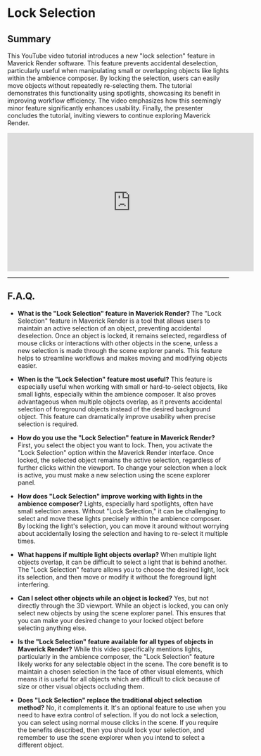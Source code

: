 # Lock Selection

## Summary

This YouTube video tutorial introduces a new "lock selection" feature in Maverick Render software. This feature prevents accidental deselection, particularly useful when manipulating small or overlapping objects like lights within the ambience composer. By locking the selection, users can easily move objects without repeatedly re-selecting them. The tutorial demonstrates this functionality using spotlights, showcasing its benefit in improving workflow efficiency. The video emphasizes how this seemingly minor feature significantly enhances usability. Finally, the presenter concludes the tutorial, inviting viewers to continue exploring Maverick Render.

<iframe width="560" height="315" src="https://www.youtube.com/embed/YMUjZTdptRg?si=dXXDpNTPKSpJrCZp" title="YouTube video player" frameborder="0" allow="accelerometer; autoplay; clipboard-write; encrypted-media; gyroscope; picture-in-picture; web-share" referrerpolicy="strict-origin-when-cross-origin" allowfullscreen></iframe>

---

## F.A.Q.

- **What is the "Lock Selection" feature in Maverick Render?**
The "Lock Selection" feature in Maverick Render is a tool that allows users to maintain an active selection of an object, preventing accidental deselection. Once an object is locked, it remains selected, regardless of mouse clicks or interactions with other objects in the scene, unless a new selection is made through the scene explorer panels. This feature helps to streamline workflows and makes moving and modifying objects easier.

- **When is the "Lock Selection" feature most useful?**
This feature is especially useful when working with small or hard-to-select objects, like small lights, especially within the ambience composer. It also proves advantageous when multiple objects overlap, as it prevents accidental selection of foreground objects instead of the desired background object. This feature can dramatically improve usability when precise selection is required.

- **How do you use the "Lock Selection" feature in Maverick Render?**
First, you select the object you want to lock. Then, you activate the "Lock Selection" option within the Maverick Render interface. Once locked, the selected object remains the active selection, regardless of further clicks within the viewport. To change your selection when a lock is active, you must make a new selection using the scene explorer panel.

- **How does "Lock Selection" improve working with lights in the ambience composer?**
Lights, especially hard spotlights, often have small selection areas. Without "Lock Selection," it can be challenging to select and move these lights precisely within the ambience composer. By locking the light's selection, you can move it around without worrying about accidentally losing the selection and having to re-select it multiple times.

- **What happens if multiple light objects overlap?**
When multiple light objects overlap, it can be difficult to select a light that is behind another. The "Lock Selection" feature allows you to choose the desired light, lock its selection, and then move or modify it without the foreground light interfering.

- **Can I select other objects while an object is locked?**
Yes, but not directly through the 3D viewport. While an object is locked, you can only select new objects by using the scene explorer panel. This ensures that you can make your desired change to your locked object before selecting anything else.

- **Is the "Lock Selection" feature available for all types of objects in Maverick Render?**
While this video specifically mentions lights, particularly in the ambience composer, the "Lock Selection" feature likely works for any selectable object in the scene. The core benefit is to maintain a chosen selection in the face of other visual elements, which means it is useful for all objects which are difficult to click because of size or other visual objects occluding them.

- **Does "Lock Selection" replace the traditional object selection method?**
No, it complements it. It's an optional feature to use when you need to have extra control of selection. If you do not lock a selection, you can select using normal mouse clicks in the scene. If you require the benefits described, then you should lock your selection, and remember to use the scene explorer when you intend to select a different object.
